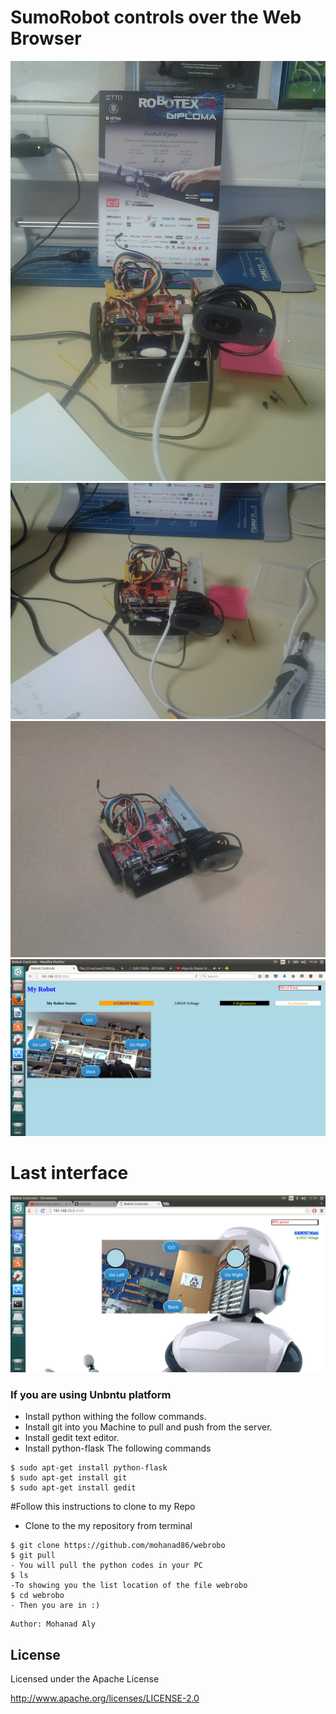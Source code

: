 # SumoRobot controls over the Web Browser 

![alt text](https://github.com/mohanad86/webrobo/blob/master/images/20160418_192127.jpg)
![alt text](https://github.com/mohanad86/webrobo/blob/master/images/20160418_192136.jpg)
![alt text](https://github.com/mohanad86/webrobo/blob/master/images/20160418_192201.jpg)
![alt text](https://github.com/mohanad86/webrobo/blob/master/images/Screenshot%20from%202016-04-22%2019-48-34.png)
# Last interface
![alt text](https://github.com/mohanad86/webrobo/blob/master/images/Screenshot%20from%202016-05-03%2017-39-09.png)


### If you are using Unbntu platform
 
- Install python withing the follow commands.
- Install git into you Machine to pull and push from the server.
- Install gedit text editor.
- Install python-flask
The following commands
```
$ sudo apt-get install python-flask
$ sudo apt-get install git
$ sudo apt-get install gedit
```
#Follow this instructions to clone to my Repo
- Clone to the my repository from terminal
``` 
$ git clone https://github.com/mohanad86/webrobo
$ git pull 
- You will pull the python codes in your PC
$ ls
-To showing you the list location of the file webrobo
$ cd webrobo
- Then you are in :)
``` 


    Author: Mohanad Aly 

License
----
Licensed under the Apache License

http://www.apache.org/licenses/LICENSE-2.0
